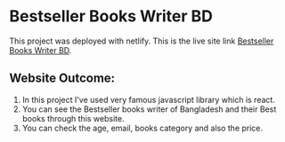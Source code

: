 # Bestseller Books Writer BD

This project was deployed with netlify. This is the live site link [Bestseller Books Writer BD](https://bestseller-books-writer-bd.netlify.app/).

## Website Outcome:
1. In this project I've used very famous javascript library which is react.
2. You can see the Bestseller books writer of Bangladesh and their Best books through this website.
3. You can check the age, email, books category and also the price.

